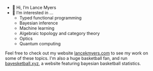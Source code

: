 - 👋 Hi, I’m Lance Myers
- 👀 I’m interested in ...
  - Typed functional programming
  - Bayesian inference
  - Machine learning 
  - Algebraic topology and category theory
  - Optics
  - Quantum computing

Feel free to check out my website [lancekmyers.com](lancekmyers.com) to see my work on some of these topics.
I'm also a huge basketball fan, and run [bayesketball.xyz](bayesketball.xyz), a website featuring bayesian basketball statistics.
